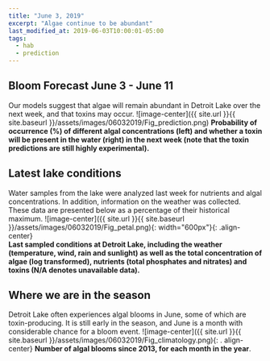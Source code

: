 ```yaml
---
title: "June 3, 2019"
excerpt: "Algae continue to be abundant"
last_modified_at: 2019-06-03T10:00:01-05:00
tags: 
  - hab
  - prediction
---
```

## Bloom Forecast June 3 - June 11
Our models suggest that algae will remain abundant in Detroit Lake over the next week, and that toxins may occur.
![image-center]({{ site.url }}{{ site.baseurl }}/assets/images/06032019/Fig_prediction.png)
__Probability of occurrence (%) of different algal concentrations (left) and whether a toxin will be  present in the water (right) in the next week (note that the toxin predictions are still highly      experimental).__

## Latest lake conditions
Water samples from the lake were analyzed last week for nutrients and algal concentrations. In       addition, information on the weather was collected. These data are presented below as a percentage   of their historical maximum.
![image-center]({{ site.url }}{{ site.baseurl }}/assets/images/06032019/Fig_petal.png){:             width="600px"}{: .align-center}
<br clear="all" />
__Last sampled conditions at Detroit Lake, including the weather (temperature, wind, rain and        sunlight) as well as the total concentration of algae (log transformed), nutrients (total phosphates and nitrates) and  toxins (N/A denotes unavailable data).__

## Where we are in the season
Detroit Lake often experiences algal blooms in June, some of which are toxin-producing. It is still early in the season, and June is a month with considerable chance for a bloom event.
![image-center]({{ site.url }}{{ site.baseurl }}/assets/images/06032019/Fig_climatology.png){: .     align-center}
__Number of algal blooms since 2013, for each month in the year__.

